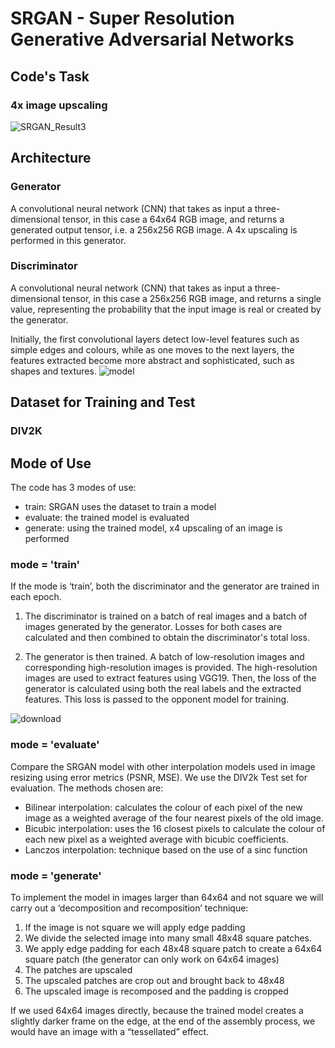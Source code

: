 # SRGAN - Super Resolution Generative Adversarial Networks

## Code's Task
### 4x image upscaling
![SRGAN_Result3](https://github.com/SimoneSangiorgio/SRGAN/assets/169915445/e6ad1275-0d40-4ee9-a636-8c6d209c6d36)

## Architecture
### Generator
A convolutional neural network (CNN) that takes as input a three-dimensional tensor, in this case a 64x64 RGB image, and returns a generated output tensor, i.e. a 256x256 RGB image. A 4x upscaling is performed in this generator.
### Discriminator
A convolutional neural network (CNN) that takes as input a three-dimensional tensor, in this case a 256x256 RGB image, and returns a single value, representing the probability that the input image is real or created by the generator.

Initially, the first convolutional layers detect low-level features such as simple edges and colours, while as one moves to the next layers, the features extracted become more abstract and sophisticated, such as shapes and textures.
![model](https://github.com/SimoneSangiorgio/SRGAN/assets/169915445/839b0edb-19cb-4384-8d23-e07aa82e1069)

## Dataset for Training and Test
### DIV2K

## Mode of Use
The code has 3 modes of use:
- train: SRGAN uses the dataset to train a model
- evaluate: the trained model is evaluated
- generate: using the trained model, x4 upscaling of an image is performed

### mode = 'train'
If the mode is ‘train’, both the discriminator and the generator are trained in each epoch.

1. The discriminator is trained on a batch of real images and a batch of images generated by the generator. Losses for both cases are calculated and then combined to obtain the discriminator's total loss.

2. The generator is then trained. A batch of low-resolution images and corresponding high-resolution images is provided. The high-resolution images are used to extract features using VGG19. Then, the loss of the generator is calculated using both the real labels and the extracted features. This loss is passed to the opponent model for training.

![download](https://github.com/SimoneSangiorgio/SRGAN/assets/169915445/dd247153-6ff3-4477-ae11-3f5979fb9460)

### mode = 'evaluate'
Compare the SRGAN model with other interpolation models used in image resizing using error metrics (PSNR, MSE).
We use the DIV2k Test set for evaluation. 
The methods chosen are:
- Bilinear interpolation: calculates the colour of each pixel of the new image as a weighted average of the four nearest pixels of the old image.
- Bicubic interpolation: uses the 16 closest pixels to calculate the colour of each new pixel as a weighted average with bicubic coefficients.
- Lanczos interpolation: technique based on the use of a sinc function

### mode = 'generate'
To implement the model in images larger than 64x64 and not square we will carry out a ‘decomposition and recomposition’ technique:

1. If the image is not square we will apply edge padding
2. We divide the selected image into many small 48x48 square patches.
3. We apply edge padding for each 48x48 square patch to create a 64x64 square patch (the generator can only work on 64x64 images)
4. The patches are upscaled
5. The upscaled patches are crop out and brought back to 48x48
6. The upscaled image is recomposed and the padding is cropped

If we used 64x64 images directly, because the trained model creates a slightly darker frame on the edge, at the end of the assembly process, we would have an image with a “tessellated” effect.



